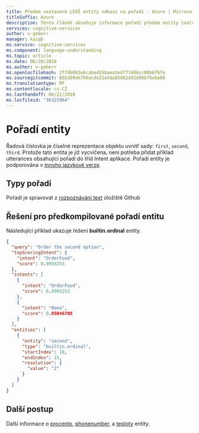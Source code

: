 ```yaml
---
title: Předem sestavené LEOŠ entity odkazu na pořadí - Azure | Microsoft Docs
titleSuffix: Azure
description: Tento článek obsahuje informace pořadí předem entity znalosti jazyka (LEOŠ).
services: cognitive-services
author: v-geberr
manager: kaiqb
ms.service: cognitive-services
ms.component: language-understanding
ms.topic: article
ms.date: 06/20/2018
ms.author: v-geberr
ms.openlocfilehash: 2ff9b083e6cabe455baea3ed777dd6cc00b6fbfe
ms.sourcegitcommit: 65b399eb756acde21e4da85862d92d98bf9eba86
ms.translationtype: MT
ms.contentlocale: cs-CZ
ms.lasthandoff: 06/22/2018
ms.locfileid: "36321964"
---
```

# <a name="ordinal-entity"></a>Pořadí entity
Řadová číslovka je číselné reprezentace objektu uvnitř sady: `first`, `second`, `third`. Protože tato entita je již vycvičena, není potřeba přidat příklad utterances obsahující pořadí do tříd Intent aplikace. Pořadí entity je podporována v [mnoho jazykové verze](luis-reference-prebuilt-entities.md). 

## <a name="types-of-ordinal"></a>Typy pořadí
Pořadí je spravovat z [rozpoznávání text](https://github.com/Microsoft/Recognizers-Text/blob/master/Patterns/English/English-Numbers.yaml#L45) úložiště Github

## <a name="resolution-for-prebuilt-ordinal-entity"></a>Řešení pro předkompilované pořadí entitu
Následující příklad ukazuje řešení **builtin.ordinal** entity.

```JSON
{
  "query": "Order the second option",
  "topScoringIntent": {
    "intent": "OrderFood",
    "score": 0.9993253
  },
  "intents": [
    {
      "intent": "OrderFood",
      "score": 0.9993253
    },
    {
      "intent": "None",
      "score": 0.05046708
    }
  ],
  "entities": [
    {
      "entity": "second",
      "type": "builtin.ordinal",
      "startIndex": 10,
      "endIndex": 15,
      "resolution": {
        "value": "2"
      }
    }
  ]
}
```

## <a name="next-steps"></a>Další postup

Další informace o [procento](luis-reference-prebuilt-percentage.md), [phonenumber](luis-reference-prebuilt-phonenumber.md), a [teploty](luis-reference-prebuilt-temperature.md) entity. 
